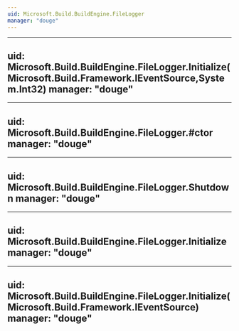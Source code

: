 ```yaml
---
uid: Microsoft.Build.BuildEngine.FileLogger
manager: "douge"
---
```


---
uid: Microsoft.Build.BuildEngine.FileLogger.Initialize(Microsoft.Build.Framework.IEventSource,System.Int32)
manager: "douge"
---

---
uid: Microsoft.Build.BuildEngine.FileLogger.#ctor
manager: "douge"
---

---
uid: Microsoft.Build.BuildEngine.FileLogger.Shutdown
manager: "douge"
---

---
uid: Microsoft.Build.BuildEngine.FileLogger.Initialize
manager: "douge"
---

---
uid: Microsoft.Build.BuildEngine.FileLogger.Initialize(Microsoft.Build.Framework.IEventSource)
manager: "douge"
---
